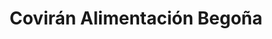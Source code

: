 ---
title: "Covirán Alimentación Begoña"
url: /zamora/coviran-alimentacion-begona/
shop: supermercado
---